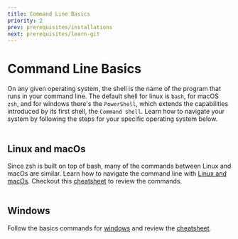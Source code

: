 ```yaml
---
title: Command Line Basics
priority: 2
prev: prerequisites/installations
next: prerequisites/learn-git
---
```


# Command Line Basics

On any given operating system, the shell is the name of the program that runs in your command line. The default shell for linux is `bash`, for macOS `zsh`, and for windows there's the `PowerShell`, which extends the capabilities introduced by its first shell, the `Command shell`. Learn how to navigate your system by following the steps for your specific operating system below.
<br><br>

## Linux and macOs

Since zsh is built on top of bash, many of the commands between Linux and macOs are similar. Learn how to navigate the command line with [Linux and macOs](https://www.taniarascia.com/how-to-use-the-command-line-for-apple-macos-and-linux/). Checkout this [cheatsheet](https://www.guru99.com/linux-commands-cheat-sheet.html) to review the commands.
<br><br>

## Windows

Follow the basics commands for [windows](https://www.computerhope.com/issues/chusedos.htm#:~:text=How%20to%20use%20the%20Windows%20command%20line%20%28DOS%29,directory%20...%208%20Switching%20drives%20...%20More%20items) and review the [cheatsheet](https://serverspace.us/support/help/windows-cmd-commands-cheat-sheet/#:~:text=Windows%20CMD%20Commands%20Cheat%20Sheet%201%20Files%20and,Command%20Line%20Setup%20CLS%20-%20Clears%20screen%20).
